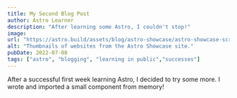 ```yaml
---
title: My Second Blog Post
author: Astro Learner
description: "After learning some Astro, I couldn't stop!"
image:
url: "https://astro.build/assets/blog/astro-showcase/astro-showcase-screenshot.jpg"
alt: "Thumbnails of websites from the Astro Showcase site."
pubDate: 2022-07-08
tags: ["astro", "blogging", "learning in public","successes"]
---
```

After a successful first week learning Astro, I decided to try some more. I wrote and imported a small component from memory!